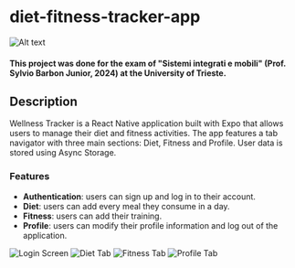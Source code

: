 # diet-fitness-tracker-app 

![Alt text](.Images/logoapp.png)

#### This project was done for the exam of "Sistemi integrati e mobili" (Prof. Sylvio Barbon Junior, 2024) at the University of Trieste.

## Description 

Wellness Tracker is a React Native application built with Expo that allows users to manage their diet and fitness activities. The app features a tab navigator with three main sections: Diet, Fitness and Profile. User data is stored using Async Storage. 

### Features

- **Authentication**: users can sign up and log in to their account.
- **Diet**: users can add every meal they consume in a day.
- **Fitness**: users can add their training.
- **Profile**: users can modify their profile information and log out of the application.

![Login Screen](./assets/LoginScreenScreenshot.png)
![Diet Tab](./assets/DietScreenScreenshot.png)
![Fitness Tab](./assets/FitnessScreenScreenshot.png)
![Profile Tab](./assets/ProfileScreenScreenshot.png)



